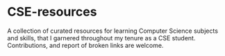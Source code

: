 # CSE-resources
A collection of curated resources for learning Computer Science subjects and skills, that I garnered throughout my tenure as a CSE student. Contributions, and report of broken links are welcome.
